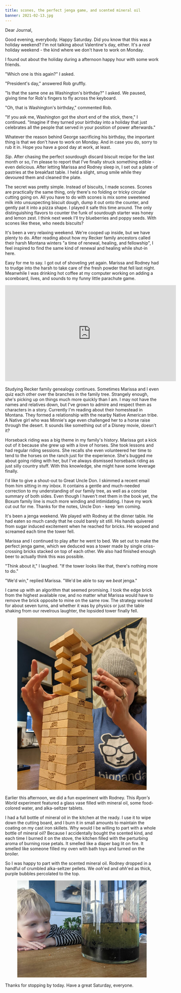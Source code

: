 ```yaml
---
title: scones, the perfect jenga game, and scented mineral oil
banner: 2021-02-13.jpg
---
```


Dear Journal,

Good evening, everybody.  Happy Saturday.  Did you know that this was
a holiday weekend?  I'm not talking about Valentine's day, either.
It's a _real_ holiday weekend - the kind where we don't have to work
on Monday.

I found out about the holiday during a afternoon happy hour with some
work friends.

"Which one is this again?" I asked.

"President's day," answered Rob gruffly.

"Is that the same one as Washington's birthday?" I asked.  We paused,
giving time for Rob's fingers to fly across the keyboard.

"Oh, that is Washington's birthday," commented Rob.

"If you ask me, Washington got the short end of the stick, there," I
continued.  "Imagine if they turned your birthday into a holiday that
just celebrates all the people that served in your position of power
afterwards."

Whatever the reason behind George sacrificing his birthday, the
important thing is that we don't have to work on Monday.  And in case
you do, sorry to rub it in.  Hope you have a good day at work, at
least.

_Sip_.  After chasing the perfect sourdough discard biscuit recipe for
the last month or so, I'm please to report that I've finally struck
something edible - even delicious.  After letting Marissa and Rodney
sleep in, I set out a plate of pastries at the breakfast table.  I
held a slight, smug smile while they devoured them and cleaned the
plate.

The secret was pretty simple.  Instead of biscuits, I made scones.
Scones are practically the same thing, only there's no folding or
tricky circular cutting going on.  All you have to do with scones is
mix some sweetened milk into unsuspecting biscuit dough, dump it out
onto the counter, and gently pat it into a pizza shape.  I played it
safe this time around.  The only distinguishing flavors to counter the
funk of sourdough starter was honey and lemon zest.  I think next week
I'll try blueberries and poppy seeds.  With scones like these, who
needs biscuits?

It's been a very relaxing weekend.  We're cooped up inside, but we
have plenty to do.  After reading about how my Recker family ancestors
called their harsh Montana winters "a time of renewal, healing, and
fellowship", I feel inspired to find the same kind of renewal and
healing while shut-in here.

Easy for me to say.  I got out of shoveling yet again.  Marissa and
Rodney had to trudge into the harsh to take care of the fresh powder
that fell last night.  Meanwhile I was drinking hot coffee at my
computer working on adding a scoreboard, lives, and sounds to my funny
little parachute game.

<iframe width="560" height="315" src="https://www.youtube.com/embed/NrmdYUKegx0" frameborder="0" allow="accelerometer; autoplay; clipboard-write; encrypted-media; gyroscope; picture-in-picture" allowfullscreen></iframe>

Studying Recker family genealogy continues.  Sometimes Marissa and I
even quiz each other over the branches in the family tree.  Strangely
enough, she's picking up on things much more quickly than I am.  I may
not have the names and relatives down, but I've grown to admire and
respect them as characters in a story.  Currently I'm reading about
their homestead in Montana.  They formed a relationship with the
nearby Native American tribe.  A Native girl who was Minnie's age even
challenged her to a horse raise through the desert.  It sounds like
something out of a Disney movie, doesn't it?

Horseback riding was a big theme in my family's history.  Marissa got
a kick out of it because she grew up with a love of horses.  She took
lessons and had regular riding sessions.  She recalls she even
volunteered her time to tend to the horses on the ranch just for the
experience.  She's bugged me about going riding with her, but I've
always dismissed horseback riding as just silly country stuff.  With
this knowledge, she might have some leverage finally.

I'd like to give a shout-out to Great Uncle Don.  I skimmed a recent
email from him sitting in my inbox.  It contains a gentle and
much-needed correction to my understanding of our family tree, as well
as a concise summary of both sides.  Even though I haven't met them in
the book yet, the Boxum family line is much more winding and
intimidating.  I have my work cut out for me.  Thanks for the notes,
Uncle Don - keep 'em coming.

It's been a jenga weekend.  We played with Rodney at the dinner table.
He had eaten so much candy that he could barely sit still.  His hands
quivered from sugar induced excitement when he reached for bricks.  He
wooped and screamed each time the tower fell.

Marissa and I continued to play after he went to bed.  We set out to
make the perfect jenga game, which we deduced was a tower made by
single criss-crossing bricks stacked on top of each other.  We also
had finished enough beer to actually think this was possible.

"Think about it," I laughed.  "If the tower looks like that, there's
nothing more to do."

"We'd win," replied Marissa.  "We'd be able to say we _beat_ jenga."

I came up with an algorithm that seemed promising.  I took the edge
brick from the highest available row, and no matter what Marissa would
have to remove the brick opposite to mine on the same row.  The
strategy worked for about seven turns, and whether it was by physics
or just the table shaking from our revelrous laughter, the lopsided
tower finally fell.

<figure>
<a href="/images/2021-02-13-the-perfect-game.jpg">
<img alt="2021 02 13 the perfect game" src="/images/2021-02-13-the-perfect-game.jpg"/>
</a>
</figure>

Earlier this afternoon, we did a fun experiment with Rodney.  This
_Ryan's World_ experiment featured a glass vase filled with mineral
oil, some food-colored water, and alka-seltzer tablets.

I had a full bottle of mineral oil in the kitchen at the ready.  I use
it to wipe down the cutting board, and I burn it in small amounts to
maintain the coating on my cast iron skillets.  Why would I be willing
to part with a whole bottle of mineral oil?  Because I accidentally
bought the scented kind, and each time I burned it on the stove, the
kitchen filled with the perturbing aroma of burning rose petals.  It
smelled like a diaper bag lit on fire.  It smelled like someone filled
my oven with bath toys and turned on the broiler.

So I was happy to part with the scented mineral oil.  Rodney dropped
in a handful of crumbled alka-seltzer pellets.  We _ooh_'ed and
_ahh_'ed as thick, purple bubbles percolated to the top.

<figure>
<a href="/images/2021-02-13-oil-experiment.jpg">
<img alt="2021 02 13 oil experiment" src="/images/2021-02-13-oil-experiment.jpg"/>
</a>
</figure>

Thanks for stopping by today.  Have a great Saturday, everyone.

